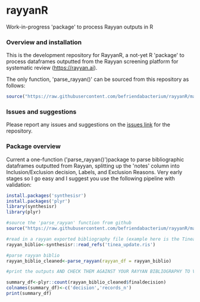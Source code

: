 # rayyanR
Work-in-progress 'package' to process Rayyan outputs in R

### Overview and installation

This is the development repository for RayyanR, a not-yet R 'package' to process dataframes outputted from the Rayyan screening platform for systematic review (https://rayyan.ai).

The only function, 'parse_rayyan()' can be sourced from this repository as
follows:

``` r
source("https://raw.githubusercontent.com/befriendabacterium/rayyanR/main/src/parse_rayyan.R")
```

### Issues and suggestions

Please report any issues and suggestions on the [issues
link](https://github.com/befriendabacterium/rayyanR/issues) for the repository.

### Package overview

Current a one-function ('parse_rayyan()')package to parse bibliographic dataframes outputted from Rayyan, splitting up the 'notes' column into Inclusion/Exclusion decision, Labels, and Exclusion Reasons. Very early stages so I go easy and I suggest you use the following pipeline with validation:

``` r
install.packages('synthesisr')
install.packages('plyr')
library(synthesisr)
library(plyr)

#source the 'parse_rayyan' function from github
source("https://raw.githubusercontent.com/befriendabacterium/rayyanR/main/src/parse_rayyan.R")

#read in a rayyan exported bibliography file (example here is the Tinea Update one from Rayyan)
rayyan_biblio<-synthesisr::read_refs('tinea_update.ris')

#parse rayyan biblio
rayyan_biblio_cleaned<-parse_rayyan(rayyan_df = rayyan_biblio)

#print the outputs AND CHECK THEM AGAINST YOUR RAYYAN BIBLIOGRAPHY TO VALIDATE. The total number of records should remain the same and Inclusions and exclusions should equate straightforwardly. However, Maybes here (unlike in Rayyan) are only Maybes by if all reviewers marked them as so, and Conflicts include Maybe-Inclusion/Exclusion type conflicts (in Rayyan a 'conflict' is only an Inclusion-Exclusion type conflict).

summary_df<-plyr::count(rayyan_biblio_cleaned$finaldecision)
colnames(summary_df)<-c('decision','records_n')
print(summary_df)

```

